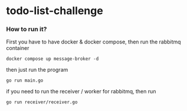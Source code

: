 # todo-list-challenge

### How to run it?
First you have to have docker & docker compose, then run the rabbitmq container

```
docker compose up message-broker -d
```

then just run the program

```
go run main.go
```

if you need to run the receiver / worker for rabbitmq, then run

```
go run receiver/receiver.go
```
